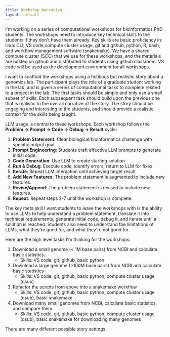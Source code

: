 ```yaml
---
title: Workshop Narrative
layout: default
---
```


I'm working on a series of computational workshops for bioinformatics PhD students. The workshops need to introduce key technical skills to the students if they don't have them already. Key skills are basic proficiency in: linux CLI, VS code,compute cluster usage, git and github, python, R, bash, and workflow management software (snakemake). We have a shared compute cluster (SCC) that we use for these workshops, and the materials are hosted on github and distributed to students using github classroom. VS code will be used as the development environment for all workshops.

I want to scaffold the workshops using a fictitious but realistic story about a genomics lab. The participant plays the role of a graduate student working in the lab, and is given a series of computational tasks to complete related to a project in the lab. The first tasks should be simple and only use a small subset of skills. Each subsequent task should build upon the previous one that is realistic to the overall narrative of the story. The story should be engaging and interesting to the students, and should provide a realistic context for the skills being taught.

LLM usage is central to these workshops. Each workshop follows the **Problem → Prompt → Code → Debug → Result** cycle:

1. **Problem Statement**: Clear biological/bioinformatics challenge with specific output goal
2. **Prompt Engineering**: Students craft effective LLM prompts to generate initial code. 
3. **Code Generation**: Use LLM to create starting solution
4. **Run & Debug**: Execute code, identify errors, return to LLM for fixes
5. **Iterate**: Repeat LLM interaction until achieving target result
6. **Add New Features**: The problem statement is augmented to include new features.
7. **Revise/Append**: The problem statement is revised to include new features.
8. **Repeat**: Repeat steps 2-7 until the workshop is complete.

The key meta skill I want students to leave the workshops with is the ability to use LLMs to help understand a problem statement, translate it into technical requirements, generate initial code, debug it, and iterate until a solution is reached. Students also need to understand the limitations of LLMs, what they're good for, and what they're not good for.

Here are the high level tasks I'm thinking for the workshops:

1. Download a small genome (< 1M base pairs) from NCBI and calculate basic statistics.
    - Skills: VS code, git, github, basic python
2. Download a large genome (>100M base pairs) from NCBI and calculate basic statistics
    - Skills: VS code, git, github, basic python, compute cluster usage (qsub)
3. Refactor the scripts from above into a snakemake workflow
    - Skills: VS code, git, github, basic python, compute cluster usage (qsub), basic snakemake
4. Download many small genomes from NCBI, calculate basic statistics, and compare them
    - Skills: VS code, git, github, basic python, compute cluster usage (qsub), basic snakemake for downloading many genomes

There are many different possible story settings.
